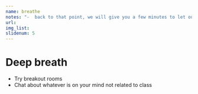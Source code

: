 ```yaml
---
name: breathe
notes: "-  back to that point, we will give you a few minutes to let out whatever you need in order to get to our content for the day. this activity will have two goals, we'll also practice with breakout rooms that we will use for in class activities."
url: 
img_list: 
slidenum: 5
---
```



# Deep breath
- Try breakout rooms
- Chat about whatever is on your mind not related to class



